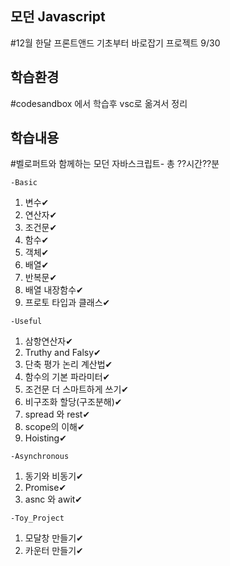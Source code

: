 ## 모던 Javascript 
#12월 한달 프론트앤드 기초부터 바로잡기 프로젝트 9/30

## 학습환경
#codesandbox 에서 학습후 vsc로 옮겨서 정리

## 학습내용

#벨로퍼트와 함께하는 모던 자바스크립트- 총 ??시간??분<br>

`-Basic`
1. 변수✔ 
2. 연산자✔
3. 조건문✔<br>
4. 함수✔
5. 객체✔
6. 배열✔
7. 반복문✔
8. 배열 내장함수✔
9. 프로토 타입과 클래스✔

`-Useful`
 1. 삼항연산자✔
 2. Truthy and Falsy✔
 3. 단축 평가 논리 계산법✔
 4. 함수의 기본 파라미터✔
 5. 조건문 더 스마트하게 쓰기✔
 6. 비구조화 할당(구조분해)✔
 7. spread 와 rest✔
 8. scope의 이해✔
 9. Hoisting✔

`-Asynchronous`
1. 동기와 비동기✔
2. Promise✔
3. asnc 와 awit✔

`-Toy_Project`
1. 모달창 만들기✔
2. 카운터 만들기✔

